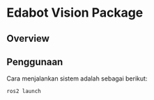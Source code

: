 # Edabot Vision Package

## Overview


## Penggunaan
Cara menjalankan sistem adalah sebagai berikut:
```bash
ros2 launch
```